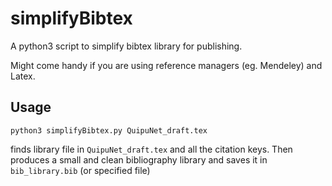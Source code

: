 # simplifyBibtex
A python3 script to simplify bibtex library for publishing. 

Might come handy if you are using reference managers (eg. Mendeley) and Latex. 

## Usage

    python3 simplifyBibtex.py QuipuNet_draft.tex

finds library file in `QuipuNet_draft.tex` and all the citation keys. 
Then produces a small and clean bibliography library and saves it in `bib_library.bib` (or specified file)
